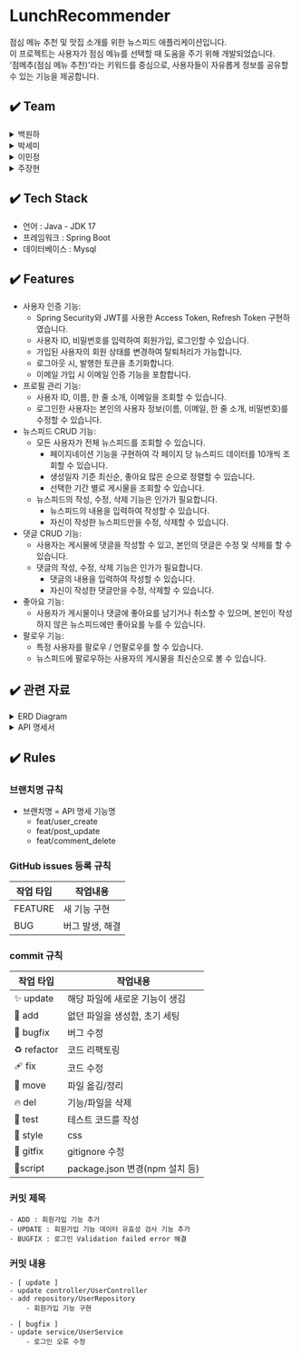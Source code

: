 # LunchRecommender
점심 메뉴 추천 및 맛집 소개를 위한 뉴스피드 애플리케이션입니다.  
이 프로젝트는 사용자가 점심 메뉴를 선택할 때 도움을 주기 위해 개발되었습니다.  
'점메추(점심 메뉴 추천)'라는 키워드를 중심으로, 사용자들이 자유롭게 정보를 공유할 수 있는 기능을 제공합니다.

## ✔️ Team
<details>
<summary>백원하</summary>
<div markdown="1">
<ul>
  <li>사용자 인증 기능</li>
  <li>이메일 가입 및 인증 기능</li>
  <li>Swagger 적용</li>
</ul>
</div>
</details>

<details>
<summary>박세미</summary>
<div markdown="1">
<ul>
  <li>프로필 관리 기능</li>
  <li>좋아요 기능</li>
  <li>팔로우 기능</li>
</ul>
</div>
</details>

<details>
<summary>이민정</summary>
<div markdown="1">
<ul>
  <li>뉴스피드 댓글 기능</li>
  <li>뉴스피드 페이지네이션 / 정렬 / 기간별 검색 기능</li>
  <li>HTTPS 업그레이드</li>
</ul>
</div>
</details>

<details>
<summary>주장현</summary>
<div markdown="1">
<ul>
  <li>뉴스피드 게시물 CRUD</li>
  <li>코드 리팩토링</li>
  <li>PPT 작성</li>
</ul>
</div>
</details>



## ✔️ Tech Stack
- 언어 : Java - JDK 17
- 프레임워크 : Spring Boot
- 데이터베이스 : Mysql

## ✔️ Features
- 사용자 인증 기능:
    - Spring Security와 JWT를 사용한 Access Token, Refresh Token 구현하였습니다.
    - 사용자 ID, 비밀번호를 입력하여 회원가입, 로그인할 수 있습니다.
    - 가입된 사용자의 회원 상태를 변경하여 탈퇴처리가 가능합니다.
    - 로그아웃 시, 발행한 토큰을 초기화합니다.
    - 이메일 가입 시 이메일 인증 기능을 포함합니다.
- 프로필 관리 기능:
    - 사용자 ID, 이름, 한 줄 소개, 이메일을 조회할 수 있습니다.
    - 로그인한 사용자는 본인의 사용자 정보(이름, 이메일, 한 줄 소개, 비밀번호)를 수정할 수 있습니다.
- 뉴스피드 CRUD 기능:
    - 모든 사용자가 전체 뉴스피드를 조회할 수 있습니다.
        - 페이지네이션 기능을 구현하여 각 페이지 당 뉴스피드 데이터를 10개씩 조회할 수 있습니다.
        - 생성일자 기준 최신순, 좋아요 많은 순으로 정렬할 수 있습니다.
        - 선택한 기간 별로 게시물을 조회할 수 있습니다.
    - 뉴스피드의 작성, 수정, 삭제 기능은 인가가 필요합니다.
        - 뉴스피드의 내용을 입력하여 작성할 수 있습니다.
        - 자신이 작성한 뉴스피드만을 수정, 삭제할 수 있습니다.
- 댓글 CRUD 기능:
    - 사용자는 게시물에 댓글을 작성할 수 있고, 본인의 댓글은 수정 및 삭제를 할 수 있습니다.
    - 댓글의 작성, 수정, 삭제 기능은 인가가 필요합니다.
        - 댓글의 내용을 입력하여 작성할 수 있습니다.
        - 자신이 작성한 댓글만을 수정, 삭제할 수 있습니다.
- 좋아요 기능:
    - 사용자가 게시물이나 댓글에 좋아요를 남기거나 취소할 수 있으며, 본인이 작성하지 않은 뉴스피드에만 좋아요를 누를 수 있습니다.
- 팔로우 기능:
    - 특정 사용자를 팔로우 / 언팔로우를 할 수 있습니다.
    - 뉴스피드에 팔로우하는 사용자의 게시물을 최신순으로 볼 수 있습니다.
## ✔️ 관련 자료
<details>
<summary>ERD Diagram</summary>
<div markdown="1">
    
![image](https://github.com/watual/LunchRecommender/assets/60657536/a296a53a-92df-43c7-9877-660a5ce7c618)
</div>
</details>

<details>
<summary>API 명세서</summary>
<div markdown="1">
    
![image](https://github.com/watual/LunchRecommender/assets/60657536/530f047a-4c48-456c-9ebd-b49ed4113adf)
![image](https://github.com/watual/LunchRecommender/assets/60657536/421d96d8-ce42-4af2-9eee-36e995377d33)
![image](https://github.com/watual/LunchRecommender/assets/60657536/22b53814-d387-41be-94c7-c528c6a8a324)
![image](https://github.com/watual/LunchRecommender/assets/60657536/c51e70c3-cebd-46f7-b5dc-20f1f7fea8f1)
</div>
</details>

## ✔️ Rules

### 브랜치명 규칙
- 브랜치명 = API 명세 기능명
    - feat/user_create
    - feat/post_update
    - feat/comment_delete

### GitHub issues 등록 규칙
| 작업 타입 | 작업내용 |
| --- | --- |
| FEATURE | 새 기능 구현 |
| BUG | 버그 발생, 해결 |

### commit 규칙
| 작업 타입 | 작업내용 |
| --- | --- |
| ✨ update   | 해당 파일에 새로운 기능이 생김 |
| 🎉 add | 없던 파일을 생성함, 초기 세팅 |
| 🐛 bugfix | 버그 수정 |
| ♻️ refactor | 코드 리팩토링 |
| 🩹 fix | 코드 수정 |
| 🚚 move | 파일 옮김/정리 |
| 🔥 del | 기능/파일을 삭제 |
| 🍻 test | 테스트 코드를 작성 |
| 💄 style | css |
| 🙈 gitfix | gitignore 수정 |
| 🔨script | package.json 변경(npm 설치 등) |

### 커밋 제목
    - ADD : 회원가입 기능 추가
    - UPDATE : 회원가입 기능 데이터 유효성 검사 기능 추가
    - BUGFIX : 로그인 Validation failed error 해결
    
### 커밋 내용

    - [ update ]
    - update controller/UserController
    - add repository/UserRepository
        - 회원가입 기능 구현
        
    - [ bugfix ]
    - update service/UserService
        - 로그인 오류 수정
